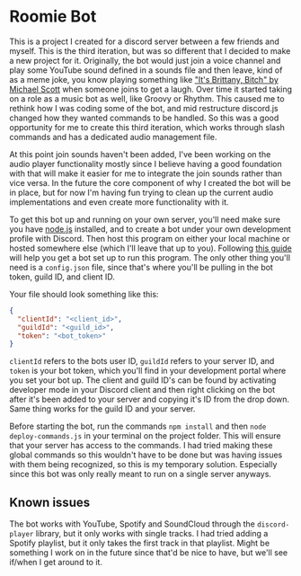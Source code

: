 # Roomie Bot

This is a project I created for a discord server between a few friends and myself. This is the third iteration, but was so different that I decided to make a new project for it. Originally, the bot would just join a voice channel and play some YouTube sound defined in a sounds file and then leave, kind of as a meme joke, you know playing something like ["It's Brittany, Bitch" by Michael Scott](https://www.youtube.com/watch?v=e2HkUnXeE_k) when someone joins to get a laugh. Over time it started taking on a role as a music bot as well, like Groovy or Rhythm. This caused me to rethink how I was coding some of the bot, and mid restructure discord.js changed how they wanted commands to be handled. So this was a good opportunity for me to create this third iteration, which works through slash commands and has a dedicated audio management file.

At this point join sounds haven't been added, I've been working on the audio player functionality mostly since I believe having a good foundation with that will make it easier for me to integrate the join sounds rather than vice versa. In the future the core component of why I created the bot will be in place, but for now I'm having fun trying to clean up the current audio implementations and even create more functionality with it.

To get this bot up and running on your own server, you'll need make sure you have [node.js](https://nodejs.org/en/download/) installed, and to create a bot under your own development profile with Discord. Then host this program on either your local machine or hosted somewhere else (which I'll leave that up to you). Following [this guide](https://discordjs.guide/preparations/setting-up-a-bot-application.html#creating-your-bot) will help you get a bot set up to run this program. The only other thing you'll need is a `config.json` file, since that's where you'll be pulling in the bot token, guild ID, and client ID.

Your file should look something like this:

```json
{
  "clientId": "<client_id>",
  "guildId": "<guild_id>",
  "token": "<bot_token>"
}
```

`clientId` refers to the bots user ID, `guildId` refers to your server ID, and `token` is your bot token, which you'll find in your development portal where you set your bot up. The client and guild ID's can be found by activating developer mode in your Discord client and then right clicking on the bot after it's been added to your server and copying it's ID from the drop down. Same thing works for the guild ID and your server.

Before starting the bot, run the commands `npm install` and then `node deploy-commands.js` in your terminal on the project folder. This will ensure that your server has access to the commands. I had tried making these global commands so this wouldn't have to be done but was having issues with them being recognized, so this is my temporary solution. Especially since this bot was only really meant to run on a single server anyways.


## Known issues

The bot works with YouTube, Spotify and SoundCloud through the `discord-player` library, but it only works with single tracks. I had tried adding a Spotify playlist, but it only takes the first track in that playlist. Might be something I work on in the future since that'd be nice to have, but we'll see if/when I get around to it.
